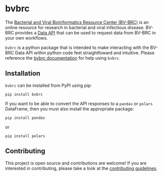 # bvbrc

The [Bacterial and Viral Bioinformatics Resource Center (BV-BRC)](https://bv-brc.org)
is an online resource for research in bacterial and viral infectious disease.
BV-BRC provides a [Data API](https://bv-brc.org/api) that can be used to request
data from BV-BRC in your own workflows.

`bvbrc` is a python package that is intended to make interacting with the BV-BRC
Data API within python code feel straightfoward and intuitive. Please reference
the [bvbrc documentation](https://bvbrc.readthedocs.io) for help using `bvbrc`.

## Installation

`bvbrc` can be installed from PyPI using pip:

```shell
pip install bvbrc
```

If you want to be able to convert the API responses to a `pandas` or `polars`
DataFrame, then you must also install the appropriate package:

```shell
pip install pandas
```

or

```shell
pip install polars
```

## Contributing

This project is open source and contributions are welcome! If you are interested
in contributing, please take a look at the [contributing guidelines][contributing].

[contributing]: https://github.com/abates20/bvbrc/blob/main/.github/CONTRIBUTING.md
